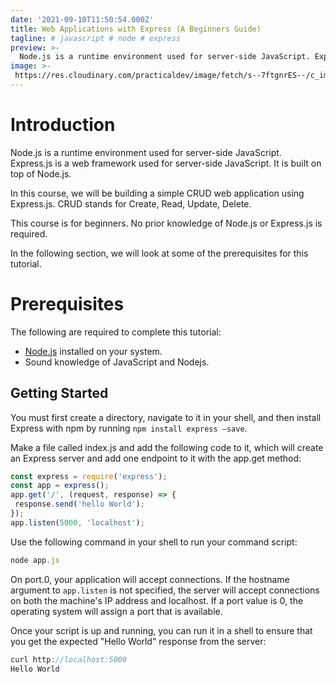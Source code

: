 ```yaml
---
date: '2021-09-10T11:50:54.000Z'
title: Web Applications with Express (A Beginners Guide)
tagline: # javascript # node # express
preview: >-
  Node.js is a runtime environment used for server-side JavaScript. Express.js is a web framework used for server-side JavaScript. It is built on top of Node.js.
image: >-
 https://res.cloudinary.com/practicaldev/image/fetch/s--7ftgnrES--/c_imagga_scale,f_auto,fl_progressive,h_420,q_auto,w_1000/https://dev-to-uploads.s3.amazonaws.com/uploads/articles/qal2md48u9ia9983319w.png
---
```

# Introduction

Node.js is a runtime environment used for server-side JavaScript. Express.js is a web framework used for server-side JavaScript. It is built on top of Node.js.

In this course, we will be building a simple CRUD web application using Express.js. CRUD stands for Create, Read, Update, Delete. 

This course is for beginners. No prior knowledge of Node.js or Express.js is required.

In the following section, we will look at some of the prerequisites for this tutorial.

# Prerequisites
The following are required to complete this tutorial:

- [Node.js](https://nodejs.org/en/) installed on your system.
- Sound knowledge of JavaScript and Nodejs.

## Getting Started
You must first create a directory, navigate to it in your shell, and then install Express with npm by running `npm install express —save`.

Make a file called index.js and add the following code to it, which will create an Express server and add one endpoint to it with the app.get method:

```JavaScript
const express = require('express');
const app = express();
app.get('/', (request, response) => {
 response.send('hello World');
});
app.listen(5000, 'localhost');


```
Use the following command in your shell to run your command script:

```JavaScript
node app.js
```
On port.0, your application will accept connections. If the hostname argument to `app.listen` is not specified, the server will accept connections on both the machine's IP address and localhost. If a port value is 0, the operating system will assign a port that is available.

Once your script is up and running, you can run it in a shell to ensure that you get the expected "Hello World" response from the server:

```JavaScript
curl http://localhost:5000
Hello World

```


